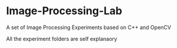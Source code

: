 # Image-Processing-Lab

A set of Image Processing Experiments based on C++ and OpenCV

All the experiment folders are self explanaory
